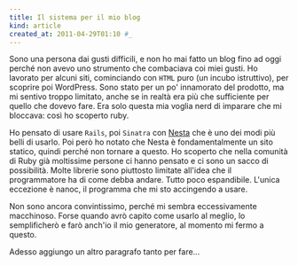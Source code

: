 ```yaml
---
title: Il sistema per il mio blog
kind: article
created_at: 2011-04-29T01:10 #_
---
```


Sono una persona dai gusti difficili, e non ho mai fatto un blog fino ad oggi perché non avevo uno strumento che combaciava coi miei gusti. Ho lavorato per alcuni siti, cominciando con `HTML` puro (un incubo istruttivo), per scoprire poi WordPress. Sono stato per un po' innamorato del prodotto, ma mi sentivo troppo limitato, anche se in realtà era più che sufficiente per quello che dovevo fare. Era solo questa mia voglia nerd di imparare che mi bloccava: così ho scoperto ruby.

Ho pensato di usare `Rails`, poi `Sinatra` con [Nesta](http://nestacms.com) che è uno dei modi più belli di usarlo. Poi però ho notato che Nesta è fondamentalmente un sito statico, quindi perché non tornare a questo. Ho scoperto che nella comunità di Ruby già moltissime persone ci hanno pensato e ci sono un sacco di possibilità. Molte librerie sono piuttosto limitate all'idea che il programmatore ha di come debba andare. Tutto poco espandibile. L'unica eccezione è nanoc, il programma che mi sto accingendo a usare.

Non sono ancora convintissimo, perché mi sembra eccessivamente macchinoso. Forse quando avrò capito come usarlo al meglio, lo semplificherò e farò anch'io il mio generatore, al momento mi fermo a questo.


Adesso aggiungo un altro paragrafo tanto per fare...
